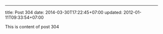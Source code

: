 ---
title: Post 304
date: 2014-03-30T17:22:45+07:00
updated: 2012-01-11T09:33:54+07:00

This is content of post 304